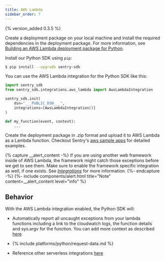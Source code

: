 ```yaml
---
title: AWS Lambda
sidebar_order: 7
---
```


{% version_added 0.3.5 %}

<!-- WIZARD -->
Create a deployment package on your local machine and install the required dependencies in the deployment package. 
For more information, see [Building an AWS Lambda deployment package for Python](https://aws.amazon.com/premiumsupport/knowledge-center/build-python-lambda-deployment-package/).

Install our Python SDK using `pip`:

```bash
$ pip install --upgrade sentry-sdk
```

You can use the AWS Lambda integration for the Python SDK like this:

```python
import sentry_sdk
from sentry_sdk.integrations.aws_lambda import AwsLambdaIntegration

sentry_sdk.init(
    dsn="___PUBLIC_DSN___",
    integrations=[AwsLambdaIntegration()]
)

def my_function(event, context):
    ...
```

Create the deployment package in .zip format and upload it to AWS Lambda as a Lambda function. Checkout Sentry's [aws sample apps](https://github.com/getsentry/examples/tree/master/aws-lambda/python) for detailed examples. 

{% capture __alert_content -%}
If you are using another web framework inside of AWS Lambda, the framework might catch those exceptions before we get to see them. Make sure to enable the framework specific integration as well, if one exists. See [*Integrations*](/platforms/python/#integrations) for more information.
{%- endcapture -%}
{%- include components/alert.html
  title="Note"
  content=__alert_content
  level="info"
%}

<!-- TODO-ADD-VERIFICATION-EXAMPLE -->
<!-- ENDWIZARD -->

## Behavior

With the AWS Lambda integration enabled, the Python SDK will:

* Automatically report all uncaught exceptions from your lambda functions including a link to the cloudwatch logs, the function details and sys.argv for the function. You can add more context as described [here](/platforms/python#setting-context) 

* {% include platforms/python/request-data.md %}

* Reference other serverless integrations [here](/serverless)
